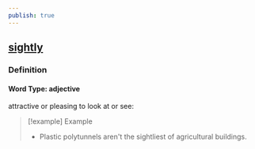 ```yaml
---
publish: true
---
```


## [sightly](https://dictionary.cambridge.org/dictionary/english/sightly)

### Definition
#### Word Type: adjective
attractive or pleasing to look at or see:

>[!example] Example
> - Plastic polytunnels aren't the sightliest of agricultural buildings.
